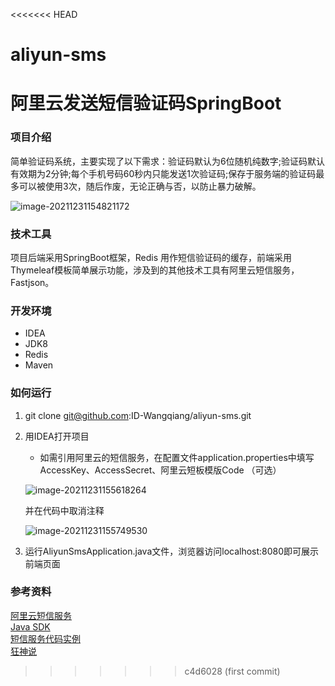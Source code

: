<<<<<<< HEAD
# aliyun-sms
阿里云发送短信验证码SpringBoot
=======
### 项目介绍
简单验证码系统，主要实现了以下需求：验证码默认为6位随机纯数字;验证码默认有效期为2分钟;每个手机号码60秒内只能发送1次验证码;保存于服务端的验证码最多可以被使用3次，随后作废，无论正确与否，以防止暴力破解。

![image-20211231154821172](https://cdn.jsdelivr.net/gh/ID-Wangqiang/MyBlogImg/img/202112311548868.png)

### 技术工具
项目后端采用SpringBoot框架，Redis 用作短信验证码的缓存，前端采用Thymeleaf模板简单展示功能，涉及到的其他技术工具有阿里云短信服务，Fastjson。

### 开发环境
- IDEA  
- JDK8   
- Redis
- Maven   

### 如何运行
1. git clone git@github.com:ID-Wangqiang/aliyun-sms.git   

2. 用IDEA打开项目

   - 如需引用阿里云的短信服务，在配置文件application.properties中填写AccessKey、AccessSecret、阿里云短板模版Code （可选）

   ![image-20211231155618264](https://cdn.jsdelivr.net/gh/ID-Wangqiang/MyBlogImg/img/202112311556304.png)

   并在代码中取消注释

   ![image-20211231155749530](https://cdn.jsdelivr.net/gh/ID-Wangqiang/MyBlogImg/img/202112311557571.png)

   

3. 运行AliyunSmsApplication.java文件，浏览器访问localhost:8080即可展示前端页面

### 参考资料
[阿里云短信服务](https://help.aliyun.com/product/44282.html)  
[Java SDK](https://help.aliyun.com/document_detail/112148.html)  
[短信服务代码实例](https://api.aliyun.com/?spm=a2c4g.11186623.2.15.39d060e2bjChk2#/?product=Dysmsapi&version=2017-05-25&api=SendSms&tab=DEMO&lang=JAVA)   
[狂神说](https://www.bilibili.com/video/BV1c64y1M7qN)  
>>>>>>> c4d6028 (first commit)
